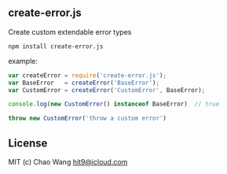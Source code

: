 create-error.js
----------------

Create custom extendable error types

```
npm install create-error.js
```

example:

```js
var createError = require('create-error.js');
var BaseError   = createError('BaseError');
var CustomError = createError('CustomError', BaseError);

console.log(new CustomError() instanceof BaseError)  // true

throw new CustomError('throw a custom error')
```

License
-------

MIT (c) Chao Wang <hit9@icloud.com>
